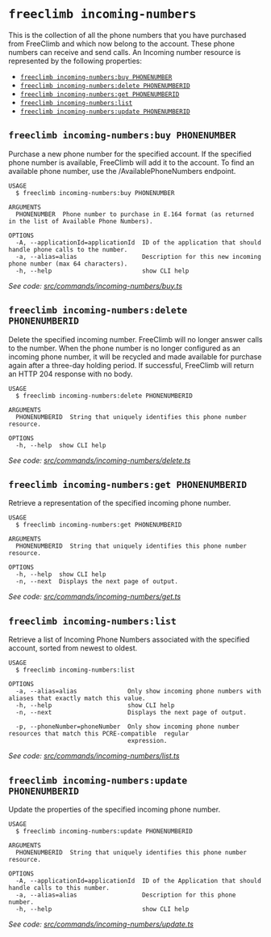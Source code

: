 `freeclimb incoming-numbers`
============================

This is the collection of all the phone numbers that you have purchased from FreeClimb and which now belong to the account. These phone numbers can receive and send calls. An Incoming number resource is represented by the following properties:

* [`freeclimb incoming-numbers:buy PHONENUMBER`](#freeclimb-incoming-numbersbuy-phonenumber)
* [`freeclimb incoming-numbers:delete PHONENUMBERID`](#freeclimb-incoming-numbersdelete-phonenumberid)
* [`freeclimb incoming-numbers:get PHONENUMBERID`](#freeclimb-incoming-numbersget-phonenumberid)
* [`freeclimb incoming-numbers:list`](#freeclimb-incoming-numberslist)
* [`freeclimb incoming-numbers:update PHONENUMBERID`](#freeclimb-incoming-numbersupdate-phonenumberid)

## `freeclimb incoming-numbers:buy PHONENUMBER`

Purchase a new phone number for the specified account. If the specified phone number is available, FreeClimb will add it to the account. To find an available phone number, use the /AvailablePhoneNumbers endpoint.

```
USAGE
  $ freeclimb incoming-numbers:buy PHONENUMBER

ARGUMENTS
  PHONENUMBER  Phone number to purchase in E.164 format (as returned in the list of Available Phone Numbers).

OPTIONS
  -A, --applicationId=applicationId  ID of the application that should handle phone calls to the number.
  -a, --alias=alias                  Description for this new incoming phone number (max 64 characters).
  -h, --help                         show CLI help
```

_See code: [src/commands/incoming-numbers/buy.ts](https://github.com/jblack-vail/freeclimb-cli-cd-test/blob/v0.1.2/src/commands/incoming-numbers/buy.ts)_

## `freeclimb incoming-numbers:delete PHONENUMBERID`

Delete the specified incoming number. FreeClimb will no longer answer calls to the number. When the phone number is no longer configured as an incoming phone number, it will be recycled and made available for purchase again after a three-day holding period. If successful, FreeClimb will return an HTTP 204 response with no body.

```
USAGE
  $ freeclimb incoming-numbers:delete PHONENUMBERID

ARGUMENTS
  PHONENUMBERID  String that uniquely identifies this phone number resource.

OPTIONS
  -h, --help  show CLI help
```

_See code: [src/commands/incoming-numbers/delete.ts](https://github.com/jblack-vail/freeclimb-cli-cd-test/blob/v0.1.2/src/commands/incoming-numbers/delete.ts)_

## `freeclimb incoming-numbers:get PHONENUMBERID`

Retrieve a representation of the specified incoming phone number.

```
USAGE
  $ freeclimb incoming-numbers:get PHONENUMBERID

ARGUMENTS
  PHONENUMBERID  String that uniquely identifies this phone number resource.

OPTIONS
  -h, --help  show CLI help
  -n, --next  Displays the next page of output.
```

_See code: [src/commands/incoming-numbers/get.ts](https://github.com/jblack-vail/freeclimb-cli-cd-test/blob/v0.1.2/src/commands/incoming-numbers/get.ts)_

## `freeclimb incoming-numbers:list`

Retrieve a list of Incoming Phone Numbers associated with the specified account, sorted from newest to oldest.

```
USAGE
  $ freeclimb incoming-numbers:list

OPTIONS
  -a, --alias=alias              Only show incoming phone numbers with aliases that exactly match this value.
  -h, --help                     show CLI help
  -n, --next                     Displays the next page of output.

  -p, --phoneNumber=phoneNumber  Only show incoming phone number resources that match this PCRE-compatible  regular
                                 expression.
```

_See code: [src/commands/incoming-numbers/list.ts](https://github.com/jblack-vail/freeclimb-cli-cd-test/blob/v0.1.2/src/commands/incoming-numbers/list.ts)_

## `freeclimb incoming-numbers:update PHONENUMBERID`

Update the properties of the specified incoming phone number.

```
USAGE
  $ freeclimb incoming-numbers:update PHONENUMBERID

ARGUMENTS
  PHONENUMBERID  String that uniquely identifies this phone number resource.

OPTIONS
  -A, --applicationId=applicationId  ID of the Application that should handle calls to this number.
  -a, --alias=alias                  Description for this phone number.
  -h, --help                         show CLI help
```

_See code: [src/commands/incoming-numbers/update.ts](https://github.com/jblack-vail/freeclimb-cli-cd-test/blob/v0.1.2/src/commands/incoming-numbers/update.ts)_
